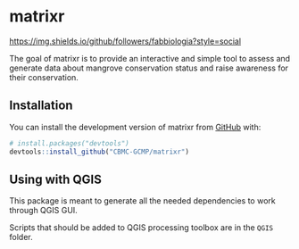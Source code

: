 
<!-- README.md is generated from README.Rmd. Please edit that file -->

# matrixr

<!-- badges: start -->

<https://img.shields.io/github/followers/fabbiologia?style=social>

<!-- badges: end -->

The goal of matrixr is to provide an interactive and simple tool to
assess and generate data about mangrove conservation status and raise
awareness for their conservation.

## Installation

You can install the development version of matrixr from
[GitHub](https://github.com/) with:

``` r
# install.packages("devtools")
devtools::install_github("CBMC-GCMP/matrixr")
```

## Using with QGIS

This package is meant to generate all the needed dependencies to work
through QGIS GUI.

Scripts that should be added to QGIS processing toolbox are in the
`QGIS` folder.
